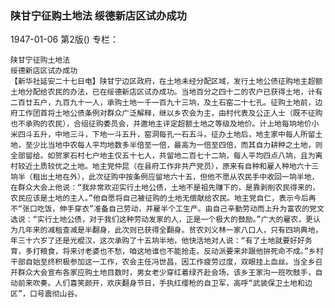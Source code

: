 ### 陕甘宁征购土地法  绥德新店区试办成功

1947-01-06
第2版()
专栏：

    陕甘宁征购土地法
    绥德新店区试办成功
    【新华社延安二十七日电】陕甘宁边区政府，在土地未经分配区域，发行土地公债征购地主超额土地分配给农民的办法，已在绥德新店区试办成功。当地百分之四十二的农户已获得土地，计有二百廿五户，九百九十一人，承购土地一千一百九十三垧，及土石窑二十七孔。征购土地前，边府工作团首将土地公债条例对群众广泛解释，继以乡农会为主，由村代表及公正人士（既不征购也不承购的农民），合组征购委员会，并邀地主评定超额土地之等级及地价。计上地每垧地价小米四斗五升，中地三斗，下地一斗五升，窑洞每孔一石五斗。征办土地后，地主家中每人所留土地，至少比当地中农每人平均地数多半倍至一倍，最高为一倍至四倍，而其自力耕种之土地，则全部留给。如贺家石村七户地主仅五十七人，共留地二百七十二垧，每人平均四点八垧，且为离村较近土质较优之土地。地主党仲昆（在县府工作非共产党员），原来有自种和雇人种地六十三垧半（租出土地在外），此次征购中按条例应留地六十五，但他不愿从农民手中收回一垧半地，在群众大会上他说：“我非常欢迎实行土地公债，土地不是祖先赚下的，是靠剥削农民得来的，农民应该是土地的主人。”他自愿将自己被征购的土地无偿献给农民。地主党自仁，表示今后再不“张口吃饭，伸手穿衣”准备自己劳动，并雇半个工生产。由自己辛勤劳动而上升为富农的党文选说：“实行土地公债，对于我们这种劳动发家的人，正是一个极大的鼓励。”广大的雇农，更认为几年来的减租查减是半翻身，此次则已获得全翻身。贫农刘义林一家八口人，只有四垧典地，年三十六岁了还是光棍汉，这次承购了十五垧半地，他快活地对人说：“有了土地就要好好务育，多打粮食，将来讨老婆也不愁，咱这地谁也不能抢走。反动派要来非跟他拚死命不成。”乡村干部自始至终积极参加这一工作，农会主任冯世昌，因工作疲劳过度，双眼挂上血丝。当全乡召开群众大会宣布各家应购土地目数时，男女老少穿红着绿齐赴会场，该乡王家沟一班吹鼓手，自动前来吹奏。人们喜笑颜开，欢庆翻身节日，手执红缨枪的自卫军，高呼“武装保卫土地和边区”，口号震彻山谷。
